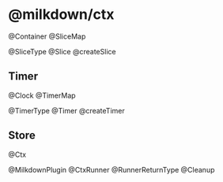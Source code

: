 # @milkdown/ctx

@Container
@SliceMap

@SliceType
@Slice
@createSlice

## Timer

@Clock
@TimerMap

@TimerType
@Timer
@createTimer

## Store

@Ctx

@MilkdownPlugin
@CtxRunner
@RunnerReturnType
@Cleanup
